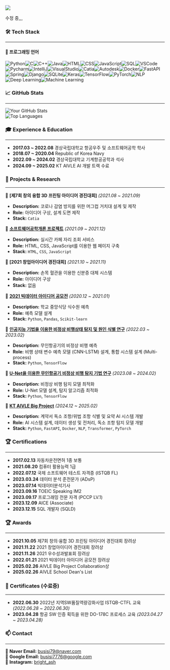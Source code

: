 <img src="https://capsule-render.vercel.app/api?type=waving&color=0:36BCF7,100:9D50BB&height=200&section=header&text=Welcome%20to%20my%20GitHub!&fontSize=40&fontColor=ffffff" />

수정 중,,,

### 🛠 Tech Stack 
---
#### 🔹 프로그래밍 언어  
![Python](https://img.shields.io/badge/Python-3776AB?style=flat&logo=python&logoColor=white)![C](https://img.shields.io/badge/C-00599C?style=flat&logo=c&logoColor=white)![C++](https://img.shields.io/badge/C++-00599C?style=flat&logo=c%2B%2B&logoColor=white)![Java](https://img.shields.io/badge/Java-007396?style=flat&logo=java&logoColor=white)![HTML](https://img.shields.io/badge/HTML5-E34F26?style=flat&logo=html5&logoColor=white)![CSS](https://img.shields.io/badge/CSS3-1572B6?style=flat&logo=css3&logoColor=white)![JavaScript](https://img.shields.io/badge/JavaScript-F7DF1E?style=flat&logo=javascript&logoColor=black)![SQL](https://img.shields.io/badge/SQL-4479A1?style=flat&logo=mysql&logoColor=white)![VSCode](https://img.shields.io/badge/VSCode-007ACC?style=flat&logo=visual-studio-code&logoColor=white)![Pycharm](https://img.shields.io/badge/PyCharm-000000?style=flat&logo=pycharm&logoColor=white)![IntelliJ](https://img.shields.io/badge/IntelliJ-000000?style=flat&logo=intellij-idea&logoColor=white)![VisualStudio](https://img.shields.io/badge/Visual_Studio-5C2D91?style=flat&logo=visual-studio&logoColor=white)![Catia](https://img.shields.io/badge/Catia-00599C?style=flat&logo=dassault-systèmes&logoColor=white)![Autodesk](https://img.shields.io/badge/Autodesk-0696D7?style=flat&logo=autodesk&logoColor=white)![Docker](https://img.shields.io/badge/Docker-2496ED?style=flat&logo=docker&logoColor=white)![FastAPI](https://img.shields.io/badge/FastAPI-009688?style=flat&logo=fastapi&logoColor=white)![Spring](https://img.shields.io/badge/Spring-6DB33F?style=flat&logo=spring&logoColor=white)![Django](https://img.shields.io/badge/Django-092E20?style=flat&logo=django&logoColor=white)![SQLite](https://img.shields.io/badge/SQLite-003B57?style=flat&logo=sqlite&logoColor=white)![Keras](https://img.shields.io/badge/Keras-D00000?style=flat&logo=keras&logoColor=white)![TensorFlow](https://img.shields.io/badge/TensorFlow-FF6F00?style=flat&logo=tensorflow&logoColor=white)![PyTorch](https://img.shields.io/badge/PyTorch-EE4C2C?style=flat&logo=pytorch&logoColor=white)![NLP](https://img.shields.io/badge/NLP-3C873A?style=flat&logo=spacy&logoColor=white)![Deep Learning](https://img.shields.io/badge/Deep_Learning-00599C?style=flat)![Machine Learning](https://img.shields.io/badge/Machine_Learning-5A5A5A?style=flat)  


### 📈 GitHub Stats
--- 
![Your GitHub Stats](https://github-readme-stats.vercel.app/api?username=your-github-username&show_icons=true&theme=dark)  
![Top Languages](https://github-readme-stats.vercel.app/api/top-langs/?username=your-github-username&layout=compact&theme=dark)


### 🎓 Experience & Education
---
- **2017.03 ~ 2022.08** 경상국립대학교 항공우주 및 소프트웨어공학 학사  
- **2018.07 ~ 2020.04** Republic of Korea Navy  
- **2022.09 ~ 2024.02** 경상국립대학교 기계항공공학과 석사  
- **2024.09 ~ 2025.02** KT AIVLE AI 개발 트랙 수료  

### 📂 Projects & Research
---
🔹 **[제7회 창의 융합 3D 프린팅 아이디어 경진대회]** *(2021.08 ~ 2021.09)*  
   - **Description:** 코로나 감염 방지를 위한 머그컵 거치대 설계 및 제작  
   - **Role:** 아이디어 구상, 설계 도면 제작  
   - **Stack:** `Catia`  

🔹 **[소프트웨어공학개론 프로젝트](https://github.com/BrightAsh/Ja_riyo)** *(2021.09 ~ 2021.12)*  
   - **Description:** 실시간 카페 자리 조회 서비스  
   - **Role:** HTML, CSS, JavaScript를 이용한 웹 페이지 구축  
   - **Stack:** `HTML`, `CSS`, `JavaScript`

🔹 **[2021 창업아이디어 경진대회]** *(2021.10 ~ 2021.11)*  
   - **Description:** 손목 혈관을 이용한 신분증 대체 시스템  
   - **Role:** 아이디어 구상  
   - **Stack:** 없음  

🔹 **[2021 빅데이터 아이디어 공모전](https://github.com/BrightAsh/University-Cafeteria-Meal-Prediction)** *(2020.12 ~ 2021.01)*  
   - **Description:** 학교 중앙식당 식수원 예측  
   - **Role:** 예측 모델 설계  
   - **Stack:** `Python`, `Pandas`, `Scikit-learn`  

🔹 **[인공지능 기법을 이용한 비정상 비행상태 탐지 및 원인 식별 연구](https://github.com/BrightAsh/AI-Flight-Anomaly)** *(2022.03 ~ 2023.02)*  
   - **Description:** 무인항공기의 비정상 비행 예측  
   - **Role:** 비행 상태 변수 예측 모델 (CNN-LSTM) 설계, 통합 시스템 설계 (Multi-process)  
   - **Stack:** `Python`, `TensorFlow`

🔹 **[U-Net을 이용한 무인항공기 비정상 비행 탐지 기법 연구](https://github.com/BrightAsh/U-Net-Flight-Detection)** *(2023.08 ~ 2024.02)*  
   - **Description:** 비정상 비행 탐지 모델 최적화  
   - **Role:** U-Net 모델 설계, 탐지 알고리즘 최적화  
   - **Stack:** `Python`, `TensorFlow`

🔹 **[KT AIVLE Big Project](https://github.com/KT-AIVLE-BigProject-Group27)** *(2024.12 ~ 2025.02)*  
   - **Description:** 계약서 독소 조항/위법 조항 식별 및 요약 AI 시스템 개발  
   - **Role:** AI 시스템 설계, 데이터 생성 및 전처리, 독소 조항 탐지 모델 개발  
   - **Stack:** `Python`, `FastAPI`, `Docker`, `NLP`, `Transformer`, `PyTorch`  


### 🏆 Certifications
--- 
- **2017.02.13** 자동차운전면허 1종 보통  
- **2021.08.20** 컴퓨터 활용능력 1급  
- **2022.07.12** 국제 소프트웨어 테스트 자격증 (ISTQB FL)  
- **2023.03.24** 데이터 분석 준전문가 (ADsP)  
- **2023.07.14** 빅데이터분석기사  
- **2023.09.16** TOEIC Speaking IM2  
- **2023.09.17** 프로그래밍 전문 자격 (PCCP LV.1)  
- **2023.12.09** AICE (Associate)  
- **2023.12.15** SQL 개발자 (SQLD)  


### 🏆 Awards
---
- **2021.10.05** 제7회 창의·융합 3D 프린팅 아이디어 경진대회 장려상  
- **2021.11.22** 2021 창업아이디어 경진대회 장려상  
- **2021.11.26** 2021 우수성과발표회 장려상  
- **2022.01.21** 2021 빅데이터 아이디어 공모전 장려상  
- **2025.02.26** AIVLE Big Project Collaboration상  
- **2025.02.26** AIVLE School Dean's List  


### 📜 Certificates (수료증)
---
- **2022.06.30** 2022년 지역SW품질역량강화사업 ISTQB-CTFL 교육 *(2022.06.28 ~ 2022.06.30)*  
- **2023.04.28** 항공 SW 인증 획득을 위한 DO-178C 프로세스 교육 *(2023.04.27 ~ 2023.04.28)*  


### 📫 Contact
---
📧 **Naver Email:** [busisi79@naver.com](mailto:busisi79@naver.com)  
📧 **Google Email:** [busisi7776@google.com](mailto:busisi7776@google.com)  
📸 **Instagram:** [bright_ash](https://instagram.com/bright_ash)  